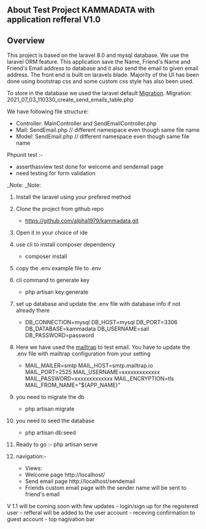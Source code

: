 ## About Test Project KAMMADATA with application refferal V1.0
## Overview
This project is based on the laravel 8.0 and mysql database. We use the laravel ORM feature. This application save the Name, Friend's Name and Friend's Email address to database and it also send the email to given email address.
The front end is built on laravels blade.
Majority of the UI has been done using bootstrap css and some custom css style has also been used.


To store in the database we used the laravel default [Migration](https://laravel.com/docs/8.x/migrations). 
Migration: 2021_07_03_110330_create_send_emails_table.php

We have following file structure:
 - Controller: MainController and SendEmailController.php
 - Mail: SendEmail.php // different namespace even though same file name
 - Model: SendEmail.php // different namespace even though same file name
 
Phpunit test :-
- asserthasview test done for welcome and sendemail page
- need testing for form validation 

_Note: 
_Note: 
1) Install the laravel using your prefered method
2) Clone the project from github repo
    - https://github.com/alpha1979/kammadata.git
3) Open it in your choice of ide 
4) use cli to install composer dependency 
    - composer install
5) copy the .env.example file to .env
6) cli command to generate key
    - php artisan key:generate
7) set up database and update the .env file with database info if not already there
    - DB_CONNECTION=mysql
        DB_HOST=mysql
        DB_PORT=3306
        DB_DATABASE=kammadata
        DB_USERNAME=sail
        DB_PASSWORD=password
8) Here we have used the [mailtrap](https://mailtrap.io/) to test email. You have to update the .env file with mailtrap configuration from your setting 
    -   MAIL_MAILER=smtp
        MAIL_HOST=smtp.mailtrap.io
        MAIL_PORT=2525
        MAIL_USERNAME=xxxxxxxxxxxxx
        MAIL_PASSWORD=xxxxxxxxxxxxx
        MAIL_ENCRYPTION=tls
        MAIL_FROM_NAME="${APP_NAME}"

9) you need to migrate the db
    - php artisan migrate
10) you need to seed the database
    - php artisan db:seed
11) Ready to go :- php artisan serve
12) navigation:-
    - Views: 
    - Welcome page http://localhost/
    - Send email page http://localhost/sendemail
    - Friends custom email page with the sender name will be sent to friend's email



V 1.1 will be coming soon with few updates 
    - login/sign up for the registered user
    - refferal will be added to the user account
    - receving confirmation to guest account
    - top nagivation bar 
